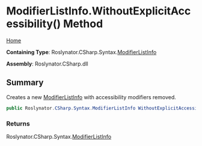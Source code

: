 # ModifierListInfo\.WithoutExplicitAccessibility\(\) Method

[Home](../../../../../README.md)

**Containing Type**: Roslynator\.CSharp\.Syntax\.[ModifierListInfo](../README.md)

**Assembly**: Roslynator\.CSharp\.dll

## Summary

Creates a new [ModifierListInfo](../README.md) with accessibility modifiers removed\.

```csharp
public Roslynator.CSharp.Syntax.ModifierListInfo WithoutExplicitAccessibility()
```

### Returns

Roslynator\.CSharp\.Syntax\.[ModifierListInfo](../README.md)

